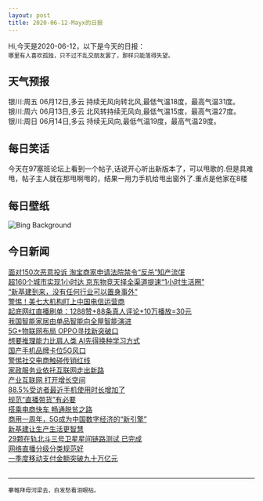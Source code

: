 ```yaml
---
layout: post
title: 2020-06-12-Mayx的日报
---
```


Hi,今天是2020-06-12，以下是今天的日报：<br><small>
哪里有人喜欢孤独，只不过不乱交朋友罢了，那样只能落得失望。</small><!--more-->
## 天气预报
银川:周五 06月12日,多云 持续无风向转北风,最低气温18度，最高气温31度。<br>银川:周六 06月13日,多云 北风转持续无风向,最低气温15度，最高气温27度。<br>银川:周日 06月14日,多云 持续无风向,最低气温19度，最高气温29度。
## 每日笑话
今天在97塞班论坛上看到一个帖子,话说开心听出新版本了，可以甩歌的.但是具难甩，帖子主人就在那甩啊甩的，结果一用力手机给甩出窗外了.重点是他家在8楼
## 每日壁纸
![Bing Background](https://cn.bing.com/th?id=OHR.GriboyedovCanal_EN-US1698534243_1920x1080.jpg&rf=LaDigue_1920x1080.jpg&pid=hp "Griboyedov Canal and the Church of the Savior on Spilled Blood in Saint Petersburg, Russia (© Tomas Sereda/Getty Images)")
## 今日新闻

[面对150次恶意投诉 淘宝商家申请法院禁令“反杀”知产流氓](http://it.people.com.cn/n1/2020/0611/c1009-31743526.html)   
[超160个城市实现1小时达 京东物竞天择全渠道提速“1小时生活圈”](http://it.people.com.cn/n1/2020/0611/c1009-31743520.html)   
[“新基建到来，没有任何行业可以置身事外”](http://it.people.com.cn/n1/2020/0611/c1009-31742836.html)   
[警惕！美七大机构盯上中国电信运营商](http://it.people.com.cn/n1/2020/0611/c1009-31742564.html)   
[起底网红直播刷单：1288赞+88条真人评论+10万播放=30元](http://it.people.com.cn/n1/2020/0611/c1009-31742828.html)   
[我国智能家居由单品智能向全屋智能演进](http://it.people.com.cn/n1/2020/0611/c1009-31742562.html)   
[5G+物联网布局 OPPO寻找新突破口](http://it.people.com.cn/n1/2020/0611/c1009-31742794.html)   
[想要推理能力比肩人类 AI先得换种学习方式](http://it.people.com.cn/n1/2020/0611/c1009-31742559.html)   
[国产手机品牌卡位5G风口](http://it.people.com.cn/n1/2020/0611/c1009-31742789.html)   
[警惕社交电商触碰传销红线](http://it.people.com.cn/n1/2020/0611/c1009-31742556.html)   
[家政服务业依托互联网走出新路](http://it.people.com.cn/n1/2020/0611/c1009-31742634.html)   
[产业互联网 打开增长空间](http://it.people.com.cn/n1/2020/0611/c1009-31742990.html)   
[88.5%受访者最近手机使用时长增加了](http://it.people.com.cn/n1/2020/0611/c1009-31742619.html)   
[规范“直播带货”有必要](http://it.people.com.cn/n1/2020/0611/c1009-31742602.html)   
[搭乘电商快车 畅通脱贫之路](http://it.people.com.cn/n1/2020/0611/c1009-31742980.html)   
[商用一周年，5G成为中国数字经济的“新引擎”](http://it.people.com.cn/n1/2020/0611/c1009-31742584.html)   
[新基建让生产生活更智慧](http://it.people.com.cn/n1/2020/0611/c1009-31742981.html)   
[29颗在轨北斗三号卫星星间链路测试 已完成](http://it.people.com.cn/n1/2020/0611/c1009-31742631.html)   
[网络直播分级分类规范好](http://it.people.com.cn/n1/2020/0610/c1009-31741304.html)   
[一季度移动支付金额突破九十万亿元](http://it.people.com.cn/n1/2020/0610/c1009-31741307.html)   
<br />

***

<small>搴帷拜母河梁去，白发愁看泪眼枯。</small>
